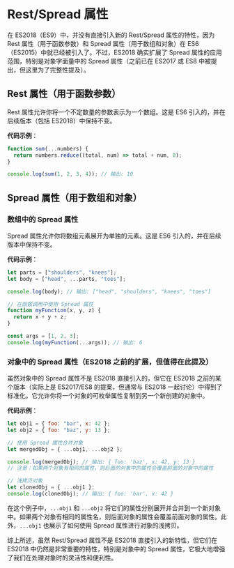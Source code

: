 # Rest/Spread 属性

在 ES2018（ES9）中，并没有直接引入新的 Rest/Spread 属性的特性，因为 Rest 属性（用于函数参数）和 Spread 属性（用于数组和对象）在 ES6（ES2015）中就已经被引入了。不过，ES2018 确实扩展了 Spread 属性的应用范围，特别是对象字面量中的 Spread 属性（之前已在 ES2017 或 ES8 中被提出，但这里为了完整性提及）。

## Rest 属性（用于函数参数）

Rest 属性允许你将一个不定数量的参数表示为一个数组。这是 ES6 引入的，并在后续版本（包括 ES2018）中保持不变。

**代码示例**：

```javascript
function sum(...numbers) {
  return numbers.reduce((total, num) => total + num, 0);
}

console.log(sum(1, 2, 3, 4)); // 输出: 10
```

## Spread 属性（用于数组和对象）

### 数组中的 Spread 属性

Spread 属性允许你将数组元素展开为单独的元素。这是 ES6 引入的，并在后续版本中保持不变。

**代码示例**：

```javascript
let parts = ["shoulders", "knees"];
let body = ["head", ...parts, "toes"];

console.log(body); // 输出: ["head", "shoulders", "knees", "toes"]

// 在函数调用中使用 Spread 属性
function myFunction(x, y, z) {
  return x + y + z;
}

const args = [1, 2, 3];
console.log(myFunction(...args)); // 输出: 6
```

### 对象中的 Spread 属性（ES2018 之前的扩展，但值得在此提及）

虽然对象中的 Spread 属性不是 ES2018 直接引入的，但它在 ES2018 之前的某个版本（实际上是 ES2017/ES8 的提案，但通常与 ES2018 一起讨论）中得到了标准化。它允许你将一个对象的可枚举属性复制到另一个新创建的对象中。

**代码示例**：

```javascript
let obj1 = { foo: "bar", x: 42 };
let obj2 = { foo: "baz", y: 13 };

// 使用 Spread 属性合并对象
let mergedObj = { ...obj1, ...obj2 };

console.log(mergedObj); // 输出: { foo: 'baz', x: 42, y: 13 }
// 注意：如果两个对象有相同的属性，则后面的对象中的属性会覆盖前面的对象中的属性

// 浅拷贝对象
let clonedObj = { ...obj1 };
console.log(clonedObj); // 输出: { foo: 'bar', x: 42 }
```

在这个例子中，`...obj1` 和 `...obj2` 将它们的属性分别展开并合并到一个新对象中。如果两个对象有相同的属性名，则后面对象的属性会覆盖前面对象的属性。此外，`...obj1` 也展示了如何使用 Spread 属性进行对象的浅拷贝。

综上所述，虽然 Rest/Spread 属性不是 ES2018 直接引入的新特性，但它们在 ES2018 中仍然是非常重要的特性，特别是对象中的 Spread 属性，它极大地增强了我们在处理对象时的灵活性和便利性。
